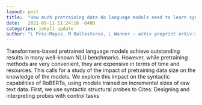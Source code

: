```yaml
---
layout: post
title:  "How much pretraining data do language models need to learn syntax?"
date:   2021-09-11 11:24:16 -0400
categories: jekyll update
author: "L Prez-Mayos, M Ballesteros, L Wanner - arXiv preprint arXiv:2109.03160, 2021"
---
```

Transformers-based pretrained language models achieve outstanding results in many well-known NLU benchmarks. However, while pretraining methods are very convenient, they are expensive in terms of time and resources. This calls for a study of the impact of pretraining data size on the knowledge of the models. We explore this impact on the syntactic capabilities of RoBERTa, using models trained on incremental sizes of raw text data. First, we use syntactic structural probes to Cites: Designing and interpreting probes with control tasks